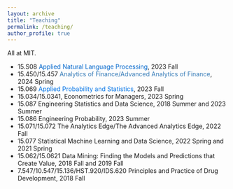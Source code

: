 ```yaml
---
layout: archive
title: "Teaching"
permalink: /teaching/
author_profile: true
---
```


All at MIT.

- 15.S08 <span style="color: #0066cc;">Applied Natural Language Processing</span>, 2023 Fall
- 15.450/15.457 <span style="color: #337ab7;">Analytics of Finance/Advanced Analytics of Finance</span>, 2024 Spring
- 15.069 <span style="color: #0073e6;">Applied Probability and Statistics</span>, 2023 Fall
- 15.034/15.0341, <span style="color: var(--link-color);">Econometrics for Managers</span>, 2023 Spring
- 15.087 <span style="color: var(--link-color);">Engineering Statistics and Data Science</span>, 2018 Summer and 2023 Summer
- 15.086 <span style="color: var(--link-color);">Engineering Probability</span>, 2023 Summer
- 15.071/15.072 <span style="color: var(--link-color);">The Analytics Edge/The Advanced Analytics Edge</span>, 2022 Fall
- 15.077 <span style="color: var(--link-color);">Statistical Machine Learning and Data Science</span>, 2022 Spring and 2021 Spring
- 15.062/15.0621 <span style="color: var(--link-color);">Data Mining: Finding the Models and Predictions that Create Value</span>, 2018 Fall and 2019 Fall
- 7.547/10.547/15.136/HST.920/IDS.620 <span style="color: var(--link-color);">Principles and Practice of Drug Development</span>, 2018 Fall

